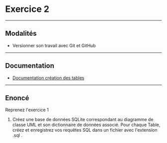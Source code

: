 # Exercice 2

---

## Modalités

- Versionner son travail avec Git et GitHub

---

## Documentation

- [Documentation création des tables](https://sql.sh/cours/create-table)

---

## Enoncé

Reprenez l'exercice 1

1. Créez une base de données SQLite correspondant au diagramme de classe UML et son dictionnaire de données associé.
Pour chaque Table, créez et enregistrez vos requêtes SQL dans un fichier avec l'extension .sql .
